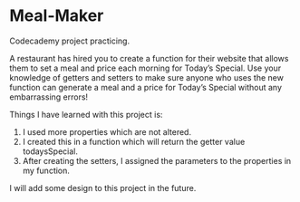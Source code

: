 # Meal-Maker
Codecademy project practicing. 

A restaurant has hired you to create a function for their website that 
allows them to set a meal and price each morning for Today’s Special. 
Use your knowledge of getters and setters to make sure anyone who uses the new 
function can generate a meal and a price for 
Today’s Special without any embarrassing errors!


Things I have learned with this project is:

1. I used more properties which are not altered.
2. I created this in a function which will return the getter value todaysSpecial.
3. After creating the setters, I assigned the parameters to the properties in my function.


I will add some design to this project in the future.